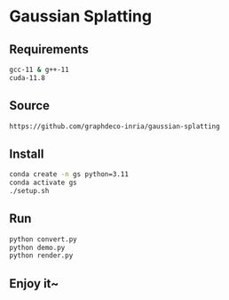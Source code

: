 # Gaussian Splatting

## Requirements

```bash
gcc-11 & g++-11
cuda-11.8
```

## Source

```bash
https://github.com/graphdeco-inria/gaussian-splatting
```

## Install

```bash
conda create -n gs python=3.11
conda activate gs
./setup.sh
```

## Run

```bash
python convert.py
python demo.py
python render.py
```

## Enjoy it~
